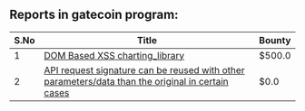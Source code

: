 ## Reports in gatecoin program:
| S.No | Title | Bounty |
| ---- | ----- | ------ |
| 1 | [DOM Based XSS charting_library](https://hackerone.com/reports/351275) | $500.0 |
| 2 | [API request signature can be reused with other parameters/data than the original in certain cases](https://hackerone.com/reports/425314) | $0.0 |